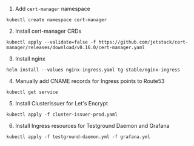 1. Add `cert-manager` namespace
```
kubectl create namespace cert-manager
```

2. Install cert-manager CRDs
```
kubectl apply --validate=false -f https://github.com/jetstack/cert-manager/releases/download/v0.16.0/cert-manager.yaml
```

3. Install nginx
```
helm install --values nginx-ingress.yaml tg stable/nginx-ingress
```

4. Manually add CNAME records for Ingress points to Route53
```
kubectl get service
```

5. Install ClusterIssuer for Let's Encrypt
```
kubectl apply -f cluster-issuer-prod.yaml
```

6. Install Ingress resources for Testground Daemon and Grafana
```
kubectl apply -f testground-daemon.yml -f grafana.yml
```
